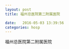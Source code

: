 ```yaml
--- 
layout: post 
title: 福州总医院第二附属医院

date:   2016-05-03 13:39:56 
categories: hosp 
--- 
```

   
福州总医院第二附属医院
